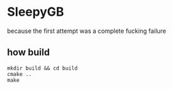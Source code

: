 # SleepyGB

because the first attempt was a complete fucking failure

## how build
```
mkdir build && cd build
cmake ..
make
```
